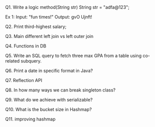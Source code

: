 Q1. Write a logic method(String str)
String str = "adfa@123";

Ex 1:
Input: "fun times!"
Output: gvO Ujnft!

Q2. Print third-highest salary;

Q3. Main different left join vs left outer join

Q4. Functions in DB

Q5. Write an SQL query to fetch three max GPA from a table using co-related subquery.

Q6. Print a date in specific format in Java?

Q7. Reflection API

Q8. In how many ways we can break singleton class?

Q9. What do we achieve with serializable?

Q10. What is the bucket size in Hashmap?

Q11. improving hashmap








